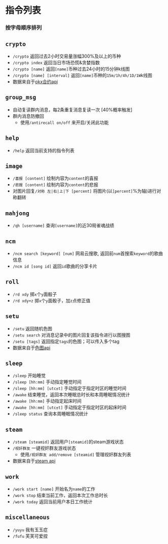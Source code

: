 # 指令列表
### 按字母顺序排列

## `crypto`

* `/crypto` 返回过去2小时交易量涨幅300%及以上的币种
* `/crypto index` 返回当日市场恐慌&贪婪指数
* `/crypto [name]` 返回`[name]`币种过去24小时的15分钟k线图
* `/crypto [name] [interval]` 返回`[name]`币种的`15m/1h/4h/1D/1W`k线图
* 数据来自于[okx合约api](https://www.okx.com/docs-v5/en/#overview)

## `group_msg`
* 自动复读群内消息，每2条重复消息复读一次 [40%概率触发]
* 群内消息防撤回
    * 使用`/antirecall on/off` 来开启/关闭此功能

## `help`
* `/help` 返回当前支持的指令列表

## `image`
* `/喜报 [content]` 绘制内容为`content`的喜报
* `/悲报 [content]` 绘制内容为`content`的悲报
* 对图片回复`/对称 左|右|上|下 [percent]` 将图片(以`[percent]`%为轴)进行对称翻转

## `mahjong`
* `/qh [username]` 查询`[username]`的近30局雀魂战绩

## `ncm`
* `/ncm search [keyword] [num]` 网易云搜歌, 返回前`num`首搜索`keyword`的歌曲信息
* `/ncm id [song id]` 返回`id`歌曲的分享卡片

## `roll`
* `/rd xdy` 掷`x`个`y`面骰子
* `/rd xdy+z` 掷`x`个`y`面骰子，加`z`点修正值

## `setu`

* `/setu` 返回随机色图
* `/setu search` 对消息记录中的图片回复该指令进行以图搜图
* `/setu [tags]` 返回指定`tags`的色图；可以传入多个tag
* 数据来自于[色图api](https://github.com/yuban10703/SetuAPI)

## `sleep`

* `/sleep` 开始睡觉
* `/sleep [hh:mm]` 手动指定睡觉时间
* `/sleep [hh:mm] [utc±t]` 手动指定于指定时区的睡觉时间
* `/awake` 结束睡觉，返回本次睡眠总时长和本周睡眠情况统计
* `/awake [hh:mm]` 手动指定起床时间
* `/awake [hh:mm] [utc±t]` 手动指定于指定时区的起床时间
* `/sleep status` 查询本周睡眠情况统计

## `steam`
* `/steam [steamid]` 返回用户`[steamid]`的steam游戏状态
* `/视奸群友` 一键视奸群友游戏状态
    * 使用`/视奸群友 add/remove [steamid]` 管理视奸群友列表
* 数据来自于[steam api](https://developer.valvesoftware.com/wiki/Steam_Web_API)

## `work`
* `/work start [name]` 开始名为`name`的工作
* `/work stop` 结束当前工作，返回本次工作总时长
* `/work today` 返回当前用户本日工作统计

## `miscellaneous`
* `/yuyu` 我有玉玉症
* `/fufu` 芙芙可爱捏

